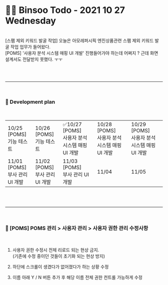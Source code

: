 <br/><br/>

# 👩‍💻 Binsoo Todo - 2021 10 27 Wednesday
<br>
[스팸 제외 키워드 발굴 작업] 오늘은 아모레퍼시픽 엔진상품관련 스팸 제외 키워드 발굴 작업 업무가 들어왔다. <br/>
[POMS] '사용자 분석 시스템 매핑 UI 개발' 진행들어가야 하는데 어쩌지 ? 근데 화면 설계서도 전달받지 못했다. ㅜㅜ

<br><br><hr/><br>

### 🔸 Development plan

<br/>

<table>
    <tr>
        <td>10/25<br>[POMS] <br> 기능 테스트</td>
        <td>10/26<br>[POMS] <br> 기능 테스트</td>
        <td>✅10/27<br>[POMS] <br> 사용자 분석 시스템 매핑 UI 개발</td>
        <td>10/28<br>[POMS] <br> 사용자 분석 시스템 매핑 UI 개발</td>
        <td>10/29<br>[POMS] <br> 사용자 분석 시스템 매핑 UI 개발</td>
    </tr>
    <tr>
        <td>11/01<br>[POMS] <br> 부사 관리 UI 개발</td>
        <td>11/02<br>[POMS] <br> 부사 관리 UI 개발</td>
        <td>11/03<br>[POMS] <br> 부사 관리 UI 개발</td>
        <td>11/04</td>
        <td>11/05</td>
    </tr>
</table>
 <br><br><hr/><br>

### 🔸 [POMS] POMS 관리 > 사용자 관리 > 사용자 권한 관리 수정사항

<br/>

1. 사용자 권한 수정시 전체 리로드 되는 현상 금지. <br/> 
    (기존에 수정 중이던 것들이 초기화 되는 현상 방지)

2. 하단에 스크롤이 생겼다가 없어졌다가 하는 상황 수정


3. 이름 아래 Y / N 버튼 추가 후 해당 이름 전체 권한 컨트롤 가능하게 수정



